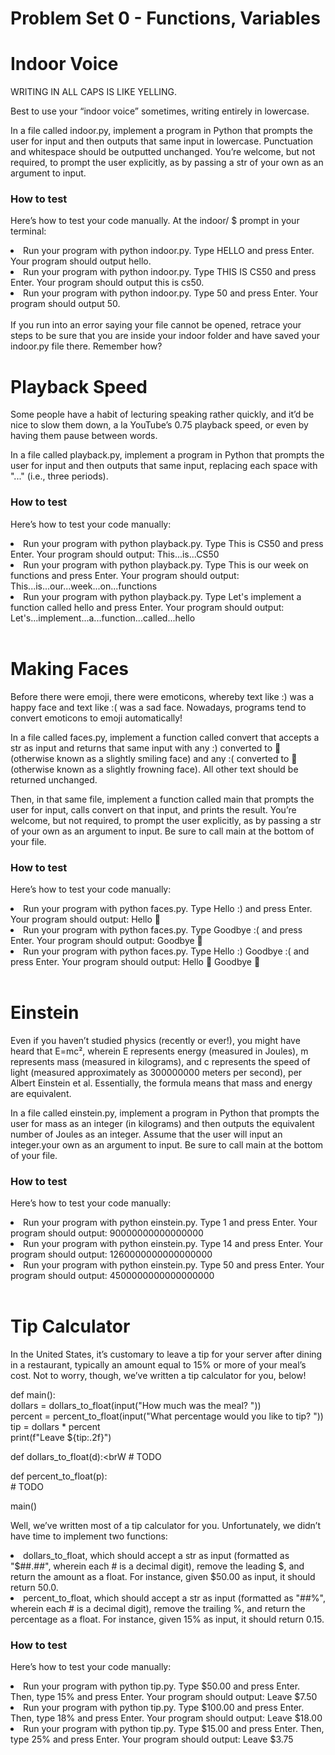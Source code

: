 # Problem Set 0 - Functions, Variables
<h1>Indoor Voice</h1>

WRITING IN ALL CAPS IS LIKE YELLING.

Best to use your “indoor voice” sometimes, writing entirely in lowercase.

In a file called indoor.py, implement a program in Python that prompts the user for input and then outputs that same input in lowercase. Punctuation and whitespace should be outputted unchanged. You’re welcome, but not required, to prompt the user explicitly, as by passing a str of your own as an argument to input.

<h3>How to test</h3>

  Here’s how to test your code manually. At the indoor/ $ prompt in your terminal:

<li>Run your program with python indoor.py. Type HELLO and press Enter. Your program should output hello.</li>
<li>Run your program with python indoor.py. Type THIS IS CS50 and press Enter. Your program should output this is cs50.</li>
<li>Run your program with python indoor.py. Type 50 and press Enter. Your program should output 50.</li>
<br>
If you run into an error saying your file cannot be opened, retrace your steps to be sure that you are inside your indoor folder and have saved your indoor.py file there. Remember how?

<h1>Playback Speed</h1>

Some people have a habit of lecturing speaking rather quickly, and it’d be nice to slow them down, a la YouTube’s 0.75 playback speed, or even by having them pause between words.

In a file called playback.py, implement a program in Python that prompts the user for input and then outputs that same input, replacing each space with "..." (i.e., three periods).

<h3>How to test</h3>

  Here’s how to test your code manually:

<li>Run your program with python playback.py. Type This is CS50 and press Enter. Your program should output: This...is...CS50    </li>
<li>Run your program with python playback.py. Type This is our week on functions and press Enter. Your program should output: This...is...our...week...on...functions</li>
<li>Run your program with python playback.py. Type Let's implement a function called hello and press Enter. Your program should output: Let's...implement...a...function...called...hello</li>
<br>

<h1>Making Faces</h1>

Before there were emoji, there were emoticons, whereby text like :) was a happy face and text like :( was a sad face. Nowadays, programs tend to convert emoticons to emoji automatically!

In a file called faces.py, implement a function called convert that accepts a str as input and returns that same input with any :) converted to 🙂 (otherwise known as a slightly smiling face) and any :( converted to 🙁 (otherwise known as a slightly frowning face). All other text should be returned unchanged.

Then, in that same file, implement a function called main that prompts the user for input, calls convert on that input, and prints the result. You’re welcome, but not required, to prompt the user explicitly, as by passing a str of your own as an argument to input. Be sure to call main at the bottom of your file.

<h3>How to test</h3>

  Here’s how to test your code manually:

<li>Run your program with python faces.py. Type Hello :) and press Enter. Your program should output: Hello 🙂</li>
<li>Run your program with python faces.py. Type Goodbye :( and press Enter. Your program should output: Goodbye 🙁</li>
<li>Run your program with python faces.py. Type Hello :) Goodbye :( and press Enter. Your program should output: Hello 🙂 Goodbye 🙁</li>
<br>

<h1>Einstein</h1>

Even if you haven’t studied physics (recently or ever!), you might have heard that E=mc², wherein E represents energy (measured in Joules), m represents mass (measured in kilograms), and c represents the speed of light (measured approximately as 300000000 meters per second), per Albert Einstein et al. Essentially, the formula means that mass and energy are equivalent.

In a file called einstein.py, implement a program in Python that prompts the user for mass as an integer (in kilograms) and then outputs the equivalent number of Joules as an integer. Assume that the user will input an integer.your own as an argument to input. Be sure to call main at the bottom of your file.

<h3>How to test</h3>

  Here’s how to test your code manually:

<li>Run your program with python einstein.py. Type 1 and press Enter. Your program should output: 90000000000000000</li>
<li>Run your program with python einstein.py. Type 14 and press Enter. Your program should output: 1260000000000000000</li>
<li>Run your program with python einstein.py. Type 50 and press Enter. Your program should output: 4500000000000000000</li>
<br>

<h1>Tip Calculator</h1>

In the United States, it’s customary to leave a tip for your server after dining in a restaurant, typically an amount equal to 15% or more of your meal’s cost. Not to worry, though, we’ve written a tip calculator for you, below!

def main():<br>
    dollars = dollars_to_float(input("How much was the meal? "))<br>
    percent = percent_to_float(input("What percentage would you like to tip? "))<br>
    tip = dollars * percent<br>
    print(f"Leave ${tip:.2f}")<br>


def dollars_to_float(d):<brW
    # TODO<br>


def percent_to_float(p):<br>
    # TODO<br>


main()<br>

Well, we’ve written most of a tip calculator for you. Unfortunately, we didn’t have time to implement two functions:
<li>dollars_to_float, which should accept a str as input (formatted as "$##.##", wherein each # is a decimal digit), remove the leading $, and return the amount as a float. For instance, given $50.00 as input, it should return 50.0.</li>
<li>percent_to_float, which should accept a str as input (formatted as "##%", wherein each # is a decimal digit), remove the trailing %, and return the percentage as a float. For instance, given 15% as input, it should return 0.15.</li>

<h3>How to test</h3>

  Here’s how to test your code manually:

<li>Run your program with python tip.py. Type $50.00 and press Enter. Then, type 15% and press Enter. Your program should output: Leave $7.50    </li>
<li>Run your program with python tip.py. Type $100.00 and press Enter. Then, type 18% and press Enter. Your program should output: Leave $18.00</li>
<li>Run your program with python tip.py. Type $15.00 and press Enter. Then, type 25% and press Enter. Your program should output: Leave $3.75</li>
<br>
